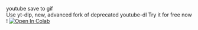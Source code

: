 youtube save to gif\
Use yt-dlp, new, advanced fork of deprecated youtube-dl Try it for free now !
[![Open In Colab](https://colab.research.google.com/assets/colab-badge.svg)](https://colab.research.google.com/github/440box/download-video-from-YouTube-and-save-it-as-a-gif-file/blob/main/download%20video%20from%20YouTube%20and%20save%20it%20as%20a%20gif-file.ipynb)
